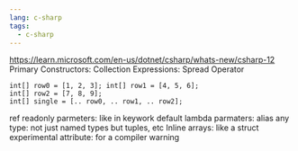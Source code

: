 ```yaml
---
lang: c-sharp
tags:
  - c-sharp
---
```

https://learn.microsoft.com/en-us/dotnet/csharp/whats-new/csharp-12
Primary Constructors: 
Collection Expressions:  Spread Operator 

	int[] row0 = [1, 2, 3]; int[] row1 = [4, 5, 6]; 
	int[] row2 = [7, 8, 9]; 
	int[] single = [.. row0, .. row1, .. row2];

ref readonly parmeters: like in keywork
default lambda parmaters:
alias any type: not just named types but tuples, etc
Inline arrays: like a struct
experimental attribute: for a compiler warning

